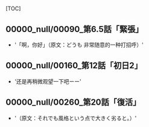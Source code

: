 # 

[TOC]

## 00000_null/00090_第6.5話「緊張」

- '「啊，你好」（原文：どうも 非常随意的一种打招呼）'


## 00000_null/00160_第12話「初日2」

- '还是再稍微观望一下吧ーー'


## 00000_null/00260_第20話「復活」

- '（原文：それでも風格という点で大きく劣ると。）'
